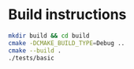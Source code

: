 # Build instructions

```sh
mkdir build && cd build
cmake -DCMAKE_BUILD_TYPE=Debug ..
cmake --build .
./tests/basic
```